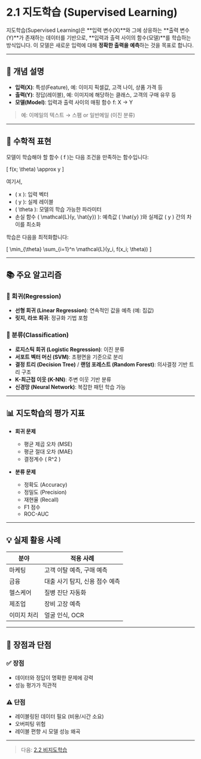 # 2.1 지도학습 (Supervised Learning)

지도학습(Supervised Learning)은 **입력 변수(X)**와 그에 상응하는 **출력 변수(Y)**가 존재하는 데이터를 기반으로, **입력과 출력 사이의 함수(모델)**를 학습하는 방식입니다. 이 모델은 새로운 입력에 대해 **정확한 출력을 예측**하는 것을 목표로 합니다.

---

## 📖 개념 설명

- **입력(X)**: 특성(Feature), 예: 이미지 픽셀값, 고객 나이, 상품 가격 등
- **출력(Y)**: 정답(레이블), 예: 이미지에 해당하는 클래스, 고객의 구매 유무 등
- **모델(Model)**: 입력과 출력 사이의 매핑 함수 f: X → Y

> 예: 이메일의 텍스트 → 스팸 or 일반메일 (이진 분류)

---

## 🧮 수학적 표현

모델이 학습해야 할 함수 \( f \)는 다음 조건을 만족하는 함수입니다:

\[
f(x; \theta) \approx y
\]

여기서,
- \( x \): 입력 벡터
- \( y \): 실제 레이블
- \( \theta \): 모델의 학습 가능한 파라미터
- 손실 함수 \( \mathcal{L}(y, \hat{y}) \): 예측값 \( \hat{y} \)와 실제값 \( y \) 간의 차이를 최소화

학습은 다음을 최적화합니다:

\[
\min_{\theta} \sum_{i=1}^n \mathcal{L}(y_i, f(x_i; \theta))
\]

---

## 📚 주요 알고리즘

### 🔹 회귀(Regression)
- **선형 회귀 (Linear Regression)**: 연속적인 값을 예측 (예: 집값)
- **릿지, 라쏘 회귀**: 정규화 기법 포함

### 🔹 분류(Classification)
- **로지스틱 회귀 (Logistic Regression)**: 이진 분류
- **서포트 벡터 머신 (SVM)**: 초평면을 기준으로 분리
- **결정 트리 (Decision Tree)** / **랜덤 포레스트 (Random Forest)**: 의사결정 기반 트리 구조
- **K-최근접 이웃 (K-NN)**: 주변 이웃 기반 분류
- **신경망 (Neural Network)**: 복잡한 패턴 학습 가능

---

## 📊 지도학습의 평가 지표

- **회귀 문제**
  - 평균 제곱 오차 (MSE)
  - 평균 절대 오차 (MAE)
  - 결정계수 \( R^2 \)

- **분류 문제**
  - 정확도 (Accuracy)
  - 정밀도 (Precision)
  - 재현율 (Recall)
  - F1 점수
  - ROC-AUC

---

## 💡 실제 활용 사례

| 분야 | 적용 사례 |
|------|-----------|
| 마케팅 | 고객 이탈 예측, 구매 예측 |
| 금융 | 대출 사기 탐지, 신용 점수 예측 |
| 헬스케어 | 질병 진단 자동화 |
| 제조업 | 장비 고장 예측 |
| 이미지 처리 | 얼굴 인식, OCR |

---

## 🧠 장점과 단점

### ✅ 장점
- 데이터와 정답이 명확한 문제에 강력
- 성능 평가가 직관적

### ⚠️ 단점
- 레이블링된 데이터 필요 (비용/시간 소요)
- 오버피팅 위험
- 레이블 편향 시 모델 성능 왜곡

---

> 다음: [2.2 비지도학습](./02_2_비지도학습.md)
